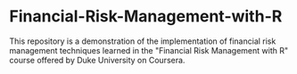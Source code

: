 # Financial-Risk-Management-with-R
This repository is a demonstration of the implementation of financial risk management techniques learned in the "Financial Risk Management with R" course offered by Duke University on Coursera. 
